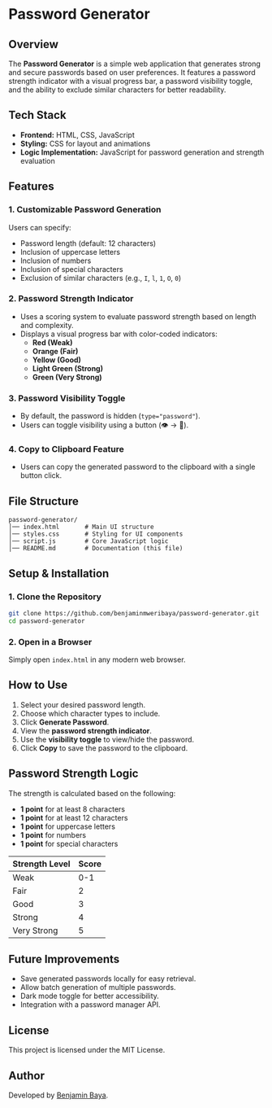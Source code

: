# Password Generator

## Overview
The **Password Generator** is a simple web application that generates strong and secure passwords based on user preferences. It features a password strength indicator with a visual progress bar, a password visibility toggle, and the ability to exclude similar characters for better readability.

## Tech Stack
- **Frontend:** HTML, CSS, JavaScript
- **Styling:** CSS for layout and animations
- **Logic Implementation:** JavaScript for password generation and strength evaluation

## Features
### 1. **Customizable Password Generation**
Users can specify:
- Password length (default: 12 characters)
- Inclusion of uppercase letters
- Inclusion of numbers
- Inclusion of special characters
- Exclusion of similar characters (e.g., `I`, `l`, `1`, `O`, `0`)

### 2. **Password Strength Indicator**
- Uses a scoring system to evaluate password strength based on length and complexity.
- Displays a visual progress bar with color-coded indicators:
  - **Red (Weak)**
  - **Orange (Fair)**
  - **Yellow (Good)**
  - **Light Green (Strong)**
  - **Green (Very Strong)**

### 3. **Password Visibility Toggle**
- By default, the password is hidden (`type="password"`).
- Users can toggle visibility using a button (👁 → 🙈).

### 4. **Copy to Clipboard Feature**
- Users can copy the generated password to the clipboard with a single button click.

## File Structure
```
password-generator/
│── index.html       # Main UI structure
│── styles.css       # Styling for UI components
│── script.js        # Core JavaScript logic
│── README.md        # Documentation (this file)
```

## Setup & Installation
### **1. Clone the Repository**
```sh
git clone https://github.com/benjaminmweribaya/password-generator.git
cd password-generator
```

### **2. Open in a Browser**
Simply open `index.html` in any modern web browser.

## How to Use
1. Select your desired password length.
2. Choose which character types to include.
3. Click **Generate Password**.
4. View the **password strength indicator**.
5. Use the **visibility toggle** to view/hide the password.
6. Click **Copy** to save the password to the clipboard.

## Password Strength Logic
The strength is calculated based on the following:
- **1 point** for at least 8 characters
- **1 point** for at least 12 characters
- **1 point** for uppercase letters
- **1 point** for numbers
- **1 point** for special characters

| Strength Level | Score |
|---------------|-------|
| Weak          | 0-1   |
| Fair          | 2     |
| Good         | 3     |
| Strong       | 4     |
| Very Strong  | 5     |

## Future Improvements
- Save generated passwords locally for easy retrieval.
- Allow batch generation of multiple passwords.
- Dark mode toggle for better accessibility.
- Integration with a password manager API.

## License
This project is licensed under the MIT License.

## Author
Developed by [Benjamin Baya](https://github.com/benjaminmweribaya).

